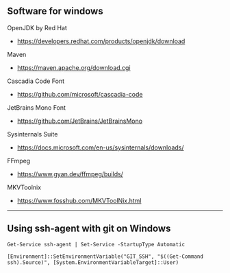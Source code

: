 ## Software for windows

OpenJDK by Red Hat
- https://developers.redhat.com/products/openjdk/download

Maven
- https://maven.apache.org/download.cgi

Cascadia Code Font
- https://github.com/microsoft/cascadia-code

JetBrains Mono Font
- https://github.com/JetBrains/JetBrainsMono

Sysinternals Suite
- https://docs.microsoft.com/en-us/sysinternals/downloads/

FFmpeg
- https://www.gyan.dev/ffmpeg/builds/

MKVToolnix
- https://www.fosshub.com/MKVToolNix.html

---

## Using ssh-agent with git on Windows

```
Get-Service ssh-agent | Set-Service -StartupType Automatic

[Environment]::SetEnvironmentVariable("GIT_SSH", "$((Get-Command ssh).Source)", [System.EnvironmentVariableTarget]::User)
```

